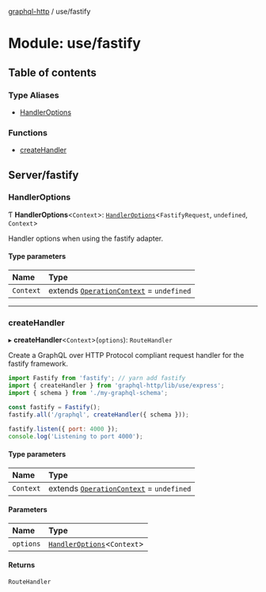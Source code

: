 [graphql-http](../README.md) / use/fastify

# Module: use/fastify

## Table of contents

### Type Aliases

- [HandlerOptions](use_fastify.md#handleroptions)

### Functions

- [createHandler](use_fastify.md#createhandler)

## Server/fastify

### HandlerOptions

Ƭ **HandlerOptions**<`Context`\>: [`HandlerOptions`](../interfaces/handler.HandlerOptions.md)<`FastifyRequest`, `undefined`, `Context`\>

Handler options when using the fastify adapter.

#### Type parameters

| Name | Type |
| :------ | :------ |
| `Context` | extends [`OperationContext`](handler.md#operationcontext) = `undefined` |

___

### createHandler

▸ **createHandler**<`Context`\>(`options`): `RouteHandler`

Create a GraphQL over HTTP Protocol compliant request handler for
the fastify framework.

```js
import Fastify from 'fastify'; // yarn add fastify
import { createHandler } from 'graphql-http/lib/use/express';
import { schema } from './my-graphql-schema';

const fastify = Fastify();
fastify.all('/graphql', createHandler({ schema }));

fastify.listen({ port: 4000 });
console.log('Listening to port 4000');
```

#### Type parameters

| Name | Type |
| :------ | :------ |
| `Context` | extends [`OperationContext`](handler.md#operationcontext) = `undefined` |

#### Parameters

| Name | Type |
| :------ | :------ |
| `options` | [`HandlerOptions`](use_fastify.md#handleroptions)<`Context`\> |

#### Returns

`RouteHandler`
